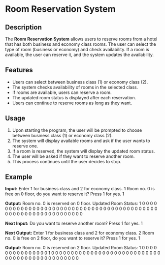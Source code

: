 # Room Reservation System

## Description
The **Room Reservation System** allows users to reserve rooms from a hotel that has both business and economy class rooms. The user can select the type of room (business or economy) and check availability. If a room is available, the user can reserve it, and the system updates the availability.

## Features
- Users can select between business class (1) or economy class (2).
- The system checks availability of rooms in the selected class.
- If rooms are available, users can reserve a room.
- The updated room status is displayed after each reservation.
- Users can continue to reserve rooms as long as they want.

## Usage

1. Upon starting the program, the user will be prompted to choose between business class (1) or economy class (2).
2. The system will display available rooms and ask if the user wants to reserve one.
3. If a room is reserved, the system will display the updated room status.
4. The user will be asked if they want to reserve another room.
5. This process continues until the user decides to stop.

## Example

**Input:**
Enter 1 for business class and 2 for economy class. 1 Room no. 0 is free on 0 floor, do you want to reserve it? Press 1 for yes. 1


**Output:**
Room no. 0 is reserved on 0 floor. Updated Room Status: 1 0 0 0 0 0 0 0 0 0 0 0 0 0 0 0 0 0 0 0 0 0 0 0 0 0 0 0 0 0 0 0 0 0 0 0 0 0 0 0 0 0 0 0 0 0 0 0 0 0 0 0 0 0 0 0 0 0 0 0 0 0 0 0


**Next Input:**
Do you want to reserve another room? Press 1 for yes. 1


**Next Output:**
Enter 1 for business class and 2 for economy class. 2 Room no. 0 is free on 2 floor, do you want to reserve it? Press 1 for yes. 1


**Output:**
Room no. 0 is reserved on 2 floor. Updated Room Status: 1 0 0 0 0 0 0 0 0 0 0 0 0 0 0 0 1 0 0 0 0 0 0 0 0 0 0 0 0 0 0 0 0 0 0 0 0 0 0 0 0 0 0 0 0 0 0 0 0 0 0 0 0 0 0 0 0 0 0 0 0 0 0 0
